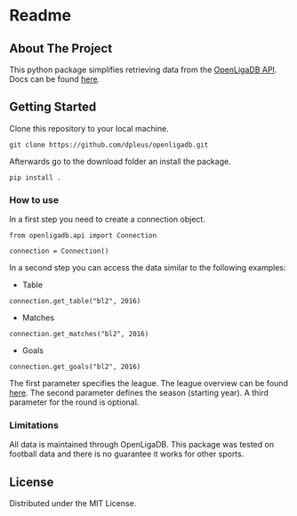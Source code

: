 # Readme
## About The Project
This python package simplifies retrieving data from the [OpenLigaDB API](https://github.com/OpenLigaDB/OpenLigaDB-Samples).
Docs can be found [here](https://openligadb.readthedocs.io/en/latest/index.html).

## Getting Started
Clone this repository to your local machine.
```
git clone https://github.com/dpleus/openligadb.git
```

Afterwards go to the download folder an install the package.

```
pip install .
```

### How to use

In a first step you need to create a connection object.

```
from openligadb.api import Connection

connection = Connection()
```

In a second step you can access the data similar to the following examples:
* Table
```
connection.get_table("bl2", 2016)
```

* Matches
```
connection.get_matches("bl2", 2016)
```

* Goals
```
connection.get_goals("bl2", 2016)
```

The first parameter specifies the league. The league overview can be found [here](https://www.openligadb.de/Datenhaushalt/). The second parameter defines the season (starting year). A third parameter for the round is optional.

### Limitations
All data is maintained through OpenLigaDB. This package was tested on football data and there is no guarantee it works for other sports.

## License

Distributed under the MIT License. 
